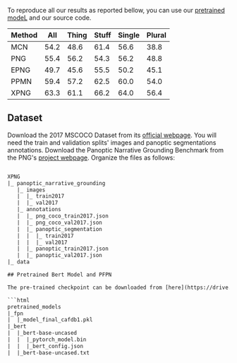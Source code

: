 To reproduce all our results as reported bellow, you can use our [pretrained modeL](https://drive.google.com/file/d/1S2ZQmB7_OA4HgdP7A6fGGsPCmknR0MpB/view?usp=drive_link) and our source code.

| Method | All | Thing | Stuff | Single | Plural |
|--------|-----|-------|-------|--------|--------|
| MCN    | 54.2| 48.6  | 61.4  | 56.6   | 38.8   |
| PNG    | 55.4| 56.2  | 54.3  | 56.2   | 48.8   |
| EPNG   | 49.7| 45.6  | 55.5  | 50.2   | 45.1   |
| PPMN   | 59.4| 57.2  | 62.5  | 60.0   | 54.0   |
| XPNG   | 63.3| 61.1  | 66.2  | 64.0   | 56.4   |

## Dataset
Download the 2017 MSCOCO Dataset from its [official webpage](https://cocodataset.org/#download). You will need the train and validation splits' images and panoptic segmentations annotations.
Download the Panoptic Narrative Grounding Benchmark from the PNG's [project webpage](https://bcv-uniandes.github.io/panoptic-narrative-grounding/#downloads).
Organize the files as follows:


```html

XPNG
|_ panoptic_narrative_grounding
   |_ images
   |  |_ train2017
   |  |_ val2017
   |_ annotations
   |  |_ png_coco_train2017.json
   |  |_ png_coco_val2017.json
   |  |_ panoptic_segmentation
   |  |  |_ train2017
   |  |  |_ val2017
   |  |_ panoptic_train2017.json
   |  |_ panoptic_val2017.json
|_ data

## Pretrained Bert Model and PFPN

The pre-trained checkpoint can be downloaded from [here](https://drive.google.com/drive/folders/1xrJmbBJ35M4O1SNyzb9ZTsvlYrwmkAph), and the folder should be like:

```html
pretrained_models
|_fpn
|  |_model_final_cafdb1.pkl
|_bert
|  |_bert-base-uncased
|  |  |_pytorch_model.bin
|  |  |_bert_config.json
|  |_bert-base-uncased.txt


